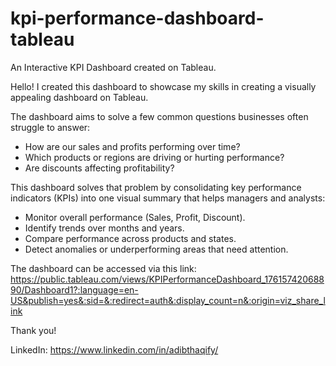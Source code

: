 # kpi-performance-dashboard-tableau
An Interactive KPI Dashboard created on Tableau. 

Hello! I created this dashboard to showcase my skills in creating a visually appealing dashboard on Tableau. 

The dashboard aims to solve a few common questions businesses often struggle to answer:
- How are our sales and profits performing over time?
- Which products or regions are driving or hurting performance?
- Are discounts affecting profitability?

This dashboard solves that problem by consolidating key performance indicators (KPIs) into one visual summary that helps managers and analysts:
- Monitor overall performance (Sales, Profit, Discount).
- Identify trends over months and years.
- Compare performance across products and states.
- Detect anomalies or underperforming areas that need attention.

The dashboard can be accessed via this link: https://public.tableau.com/views/KPIPerformanceDashboard_17615742068890/Dashboard1?:language=en-US&publish=yes&:sid=&:redirect=auth&:display_count=n&:origin=viz_share_link


Thank you!

LinkedIn: https://www.linkedin.com/in/adibthaqify/
